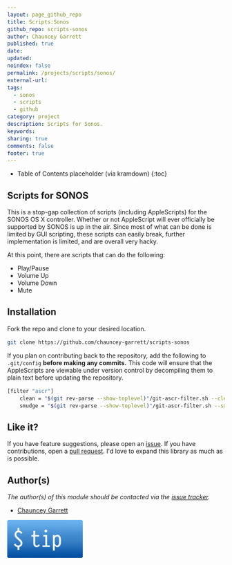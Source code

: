 ```yaml
---
layout: page_github_repo
title: Scripts:Sonos
github_repo: scripts-sonos
author: Chauncey Garrett
published: true
date:
updated:
noindex: false
permalink: /projects/scripts/sonos/
external-url:
tags:
  - sonos
  - scripts
  - github
category: project
description: Scripts for Sonos.
keywords:
sharing: true
comments: false
footer: true
---
```


* Table of Contents placeholder (via kramdown)
{:toc}

## Scripts for SONOS

This is a stop-gap collection of scripts (including AppleScripts) for the SONOS OS X controller. Whether or not AppleScript will ever officially be supported by SONOS is up in the air. Since most of what can be done is limited by GUI scripting, these scripts can easily break, further implementation is limited, and are overall very hacky.

At this point, there are scripts that can do the following:

- Play/Pause
- Volume Up
- Volume Down
- Mute

## Installation

Fork the repo and clone to your desired location.

```sh
git clone https://github.com/chauncey-garrett/scripts-sonos
```

If you plan on contributing back to the repository, add the following to `.git/config` **before making any commits.** This code will ensure that the AppleScripts are viewable under version control by decompiling them to plain text before updating the repository.

```sh
[filter "ascr"]
	clean = "$(git rev-parse --show-toplevel)"/git-ascr-filter.sh --clean %f
	smudge = "$(git rev-parse --show-toplevel)"/git-ascr-filter.sh --smudge %f
```

## Like it?

If you have feature suggestions, please open an [issue](https://github.com/chauncey-garrett/scripts-sonos/issues "chauncey-garrett/scripts-sonos/issues"). If you have contributions, open a [pull request](https://github.com/chauncey-garrett/scripts-sonos/pull-request "chauncey-garrett/scripts-sonos/pulls"). I'd love to expand this library as much as is possible.

## Author(s)

*The author(s) of this module should be contacted via the [issue tracker](https://github.com/chauncey-garrett/scripts-sonos/issues "chauncey-garrett/scripts-sonos/issues").*

  - [Chauncey Garrett](https://github.com/chauncey-garrett "chauncey-garrett")

[![](/img/tip.gif)](http://chauncey.io/reader-support/)
